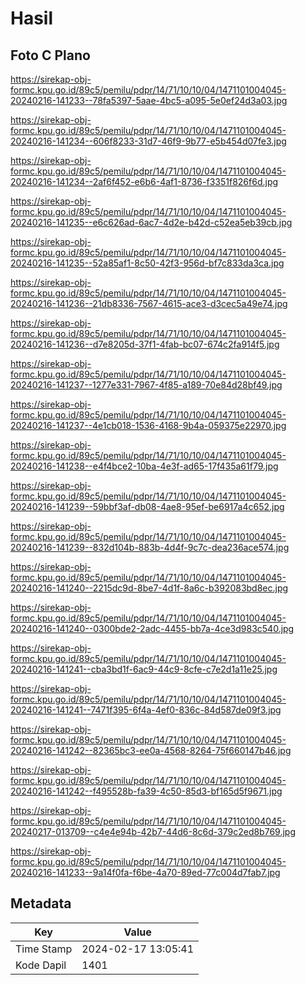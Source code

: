 # Hasil

## Foto C Plano

https://sirekap-obj-formc.kpu.go.id/89c5/pemilu/pdpr/14/71/10/10/04/1471101004045-20240216-141233--78fa5397-5aae-4bc5-a095-5e0ef24d3a03.jpg

https://sirekap-obj-formc.kpu.go.id/89c5/pemilu/pdpr/14/71/10/10/04/1471101004045-20240216-141234--606f8233-31d7-46f9-9b77-e5b454d07fe3.jpg

https://sirekap-obj-formc.kpu.go.id/89c5/pemilu/pdpr/14/71/10/10/04/1471101004045-20240216-141234--2af6f452-e6b6-4af1-8736-f3351f826f6d.jpg

https://sirekap-obj-formc.kpu.go.id/89c5/pemilu/pdpr/14/71/10/10/04/1471101004045-20240216-141235--e6c626ad-6ac7-4d2e-b42d-c52ea5eb39cb.jpg

https://sirekap-obj-formc.kpu.go.id/89c5/pemilu/pdpr/14/71/10/10/04/1471101004045-20240216-141235--52a85af1-8c50-42f3-956d-bf7c833da3ca.jpg

https://sirekap-obj-formc.kpu.go.id/89c5/pemilu/pdpr/14/71/10/10/04/1471101004045-20240216-141236--21db8336-7567-4615-ace3-d3cec5a49e74.jpg

https://sirekap-obj-formc.kpu.go.id/89c5/pemilu/pdpr/14/71/10/10/04/1471101004045-20240216-141236--d7e8205d-37f1-4fab-bc07-674c2fa914f5.jpg

https://sirekap-obj-formc.kpu.go.id/89c5/pemilu/pdpr/14/71/10/10/04/1471101004045-20240216-141237--1277e331-7967-4f85-a189-70e84d28bf49.jpg

https://sirekap-obj-formc.kpu.go.id/89c5/pemilu/pdpr/14/71/10/10/04/1471101004045-20240216-141237--4e1cb018-1536-4168-9b4a-059375e22970.jpg

https://sirekap-obj-formc.kpu.go.id/89c5/pemilu/pdpr/14/71/10/10/04/1471101004045-20240216-141238--e4f4bce2-10ba-4e3f-ad65-17f435a61f79.jpg

https://sirekap-obj-formc.kpu.go.id/89c5/pemilu/pdpr/14/71/10/10/04/1471101004045-20240216-141239--59bbf3af-db08-4ae8-95ef-be6917a4c652.jpg

https://sirekap-obj-formc.kpu.go.id/89c5/pemilu/pdpr/14/71/10/10/04/1471101004045-20240216-141239--832d104b-883b-4d4f-9c7c-dea236ace574.jpg

https://sirekap-obj-formc.kpu.go.id/89c5/pemilu/pdpr/14/71/10/10/04/1471101004045-20240216-141240--2215dc9d-8be7-4d1f-8a6c-b392083bd8ec.jpg

https://sirekap-obj-formc.kpu.go.id/89c5/pemilu/pdpr/14/71/10/10/04/1471101004045-20240216-141240--0300bde2-2adc-4455-bb7a-4ce3d983c540.jpg

https://sirekap-obj-formc.kpu.go.id/89c5/pemilu/pdpr/14/71/10/10/04/1471101004045-20240216-141241--cba3bd1f-6ac9-44c9-8cfe-c7e2d1a11e25.jpg

https://sirekap-obj-formc.kpu.go.id/89c5/pemilu/pdpr/14/71/10/10/04/1471101004045-20240216-141241--7471f395-6f4a-4ef0-836c-84d587de09f3.jpg

https://sirekap-obj-formc.kpu.go.id/89c5/pemilu/pdpr/14/71/10/10/04/1471101004045-20240216-141242--82365bc3-ee0a-4568-8264-75f660147b46.jpg

https://sirekap-obj-formc.kpu.go.id/89c5/pemilu/pdpr/14/71/10/10/04/1471101004045-20240216-141242--f495528b-fa39-4c50-85d3-bf165d5f9671.jpg

https://sirekap-obj-formc.kpu.go.id/89c5/pemilu/pdpr/14/71/10/10/04/1471101004045-20240217-013709--c4e4e94b-42b7-44d6-8c6d-379c2ed8b769.jpg

https://sirekap-obj-formc.kpu.go.id/89c5/pemilu/pdpr/14/71/10/10/04/1471101004045-20240216-141233--9a14f0fa-f6be-4a70-89ed-77c004d7fab7.jpg


## Metadata

| Key        | Value               |
| ---------- | ------------------- |
| Time Stamp | 2024-02-17 13:05:41 |
| Kode Dapil | 1401                |



